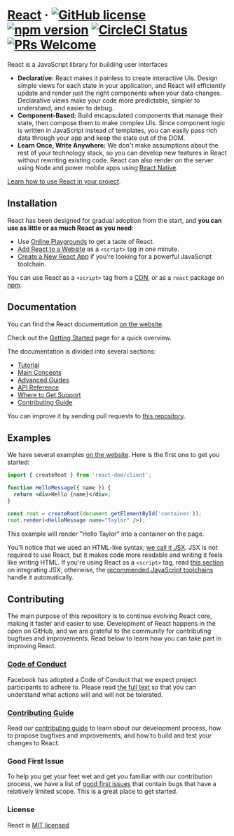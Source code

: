 # [React](https://reactjs.org/) &middot; [![GitHub license](https://img.shields.io/badge/license-MIT-blue.svg)](https://github.com/facebook/react/blob/main/LICENSE) [![npm version](https://img.shields.io/npm/v/react.svg?style=flat)](https://www.npmjs.com/package/react) [![CircleCI Status](https://circleci.com/gh/facebook/react.svg?style=shield&circle-token=:circle-token)](https://circleci.com/gh/facebook/react) [![PRs Welcome](https://img.shields.io/badge/PRs-welcome-brightgreen.svg)](https://reactjs.org/docs/how-to-contribute.html#your-first-pull-request)

React is a JavaScript library for building user interfaces

* **Declarative:** React makes it painless to create interactive UIs. Design simple views for each state in your application, and React will efficiently update and render just the right components when your data changes. Declarative views make your code more predictable, simpler to understand, and easier to debug.
* **Component-Based:** Build encapsulated components that manage their state, then compose them to make complex UIs. Since component logic is written in JavaScript instead of templates, you can easily pass rich data through your app and keep the state out of the DOM.
* **Learn Once, Write Anywhere:** We don't make assumptions about the rest of your technology stack, so you can develop new features in React without rewriting existing code. React can also render on the server using Node and power mobile apps using [React Native](https://reactnative.dev/).

[Learn how to use React in your project](https://reactjs.org/docs/getting-started.html).

## Installation

React has been designed for gradual adoption from the start, and **you can use as little or as much React as you need**:

* Use [Online Playgrounds](https://reactjs.org/docs/getting-started.html#online-playgrounds) to get a taste of React.
* [Add React to a Website](https://reactjs.org/docs/add-react-to-a-website.html) as a `<script>` tag in one minute.
* [Create a New React App](https://reactjs.org/docs/create-a-new-react-app.html) if you're looking for a powerful JavaScript toolchain.

You can use React as a `<script>` tag from a [CDN](https://reactjs.org/docs/cdn-links.html), or as a `react` package on [npm](https://www.npmjs.com/package/react).

## Documentation

You can find the React documentation [on the website](https://reactjs.org/).  

Check out the [Getting Started](https://reactjs.org/docs/getting-started.html) page for a quick overview.

The documentation is divided into several sections:

* [Tutorial](https://reactjs.org/tutorial/tutorial.html)
* [Main Concepts](https://reactjs.org/docs/hello-world.html)
* [Advanced Guides](https://reactjs.org/docs/jsx-in-depth.html)
* [API Reference](https://reactjs.org/docs/react-api.html)
* [Where to Get Support](https://reactjs.org/community/support.html)
* [Contributing Guide](https://reactjs.org/docs/how-to-contribute.html)

You can improve it by sending pull requests to [this repository](https://github.com/reactjs/reactjs.org).

## Examples

We have several examples [on the website](https://reactjs.org/). Here is the first one to get you started:

```jsx
import { createRoot } from 'react-dom/client';

function HelloMessage({ name }) {
  return <div>Hello {name}</div>;
}

const root = createRoot(document.getElementById('container'));
root.render(<HelloMessage name="Taylor" />);
```

This example will render "Hello Taylor" into a container on the page.

You'll notice that we used an HTML-like syntax; [we call it JSX](https://reactjs.org/docs/introducing-jsx.html). JSX is not required to use React, but it makes code more readable and writing it feels like writing HTML. If you're using React as a `<script>` tag, read [this section](https://reactjs.org/docs/add-react-to-a-website.html#optional-try-react-with-jsx) on integrating JSX; otherwise, the [recommended JavaScript toolchains](https://reactjs.org/docs/create-a-new-react-app.html) handle it automatically.

## Contributing

The main purpose of this repository is to continue evolving React core, making it faster and easier to use. Development of React happens in the open on GitHub, and we are grateful to the community for contributing bugfixes and improvements. Read below to learn how you can take part in improving React.

### [Code of Conduct](https://code.fb.com/codeofconduct)

Facebook has  adopted a Code of Conduct that we expect project participants to adhere to. Please read [the full text](https://code.fb.com/codeofconduct) so that you can understand what actions will and will not be tolerated.

### [Contributing Guide](https://reactjs.org/docs/how-to-contribute.html)

Read our [contributing guide](https://reactjs.org/docs/how-to-contribute.html) to learn about our development process, how to propose bugfixes and improvements, and how to build and test your changes to React.

### Good First Issue

To help you get your feet wet and get you familiar with our contribution process, we have a list of [good first issues](https://github.com/facebook/react/labels/good%20first%20issue) that contain bugs that have a relatively limited scope. This is a great place to get started.

### License

React is [MIT licensed](./LICENSE)

